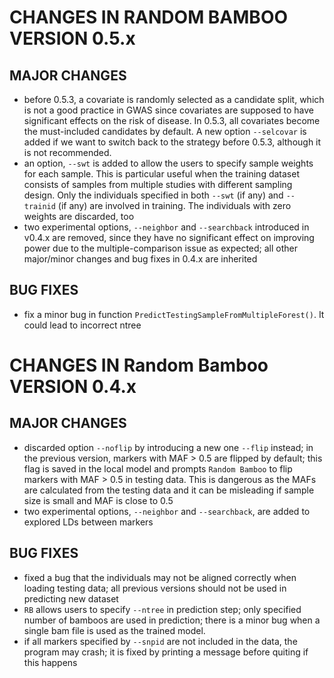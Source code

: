 # CHANGES IN RANDOM BAMBOO VERSION 0.5.x

## MAJOR CHANGES

- before 0.5.3, a covariate is randomly selected as a candidate split, which is not a good practice in GWAS since covariates are supposed to have significant effects on the risk of disease. In 0.5.3, all covariates become the must-included candidates by default. A new option `--selcovar` is added if we want to switch back to the strategy before 0.5.3, although it is not recommended. 
- an option, `--swt` is added to allow the users to specify sample weights for each sample. This is particular useful when the training dataset consists of samples from multiple studies with different sampling design. Only the individuals specified in both `--swt` (if any) and `--trainid` (if any) are involved in training. The individuals with zero weights are discarded, too
- two experimental options, `--neighbor` and `--searchback` introduced in v0.4.x are removed, since they have no significant effect on improving power due to the multiple-comparison issue as expected; all other major/minor changes and bug fixes in 0.4.x are inherited

## BUG FIXES

- fix a minor bug in function `PredictTestingSampleFromMultipleForest()`. It could lead to incorrect ntree

# CHANGES IN Random Bamboo VERSION 0.4.x

## MAJOR CHANGES

- discarded option `--noflip` by introducing a new one `--flip` instead; in the previous version, markers with MAF > 0.5 are flipped by default; this flag is saved in the local model and prompts `Random Bamboo` to flip markers with MAF > 0.5 in testing data. This is dangerous as the MAFs are calculated from the testing data and it can be misleading if sample size is small and MAF is close to 0.5
- two experimental options, `--neighbor` and `--searchback`, are added to explored LDs between markers

## BUG FIXES

- fixed a bug that the individuals may not be aligned correctly when loading testing data; all previous versions should not be used in predicting new dataset
- `RB` allows users to specify `--ntree` in prediction step; only specified number of bamboos are used in prediction; there is a minor bug when a single bam file is used as the trained model.
- if all markers specified by `--snpid` are not included in the data, the program may crash; it is fixed by printing a message before quiting if this happens 
